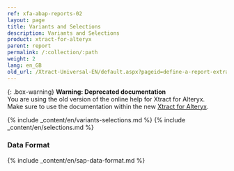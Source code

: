 ```yaml
---
ref: xfa-abap-reports-02
layout: page
title: Variants and Selections
description: Variants and Selections
product: xtract-for-alteryx
parent: report
permalink: /:collection/:path
weight: 2
lang: en_GB
old_url: /Xtract-Universal-EN/default.aspx?pageid=define-a-report-extraction
---
```


{: .box-warning}
**Warning: Deprecated documentation** <br>
You are using the old version of the online help for Xtract for Alteryx.<br>
Make sure to use the documentation within the new [Xtract for Alteryx](https://helpcenter.theobald-software.com/xtract-for-alteryx/documentation/introduction/).

{% include _content/en/variants-selections.md %} {% include _content/en/selections.md %}

### Data Format

{% include _content/en/sap-data-format.md  %}
